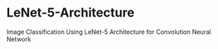 # LeNet-5-Architecture
Image Classification Using LeNet-5 Architecture for Convolution Neural Network
